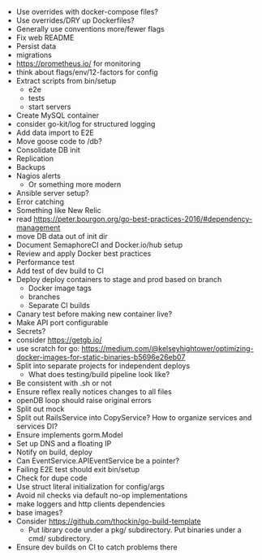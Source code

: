 * Use overrides with docker-compose files?
* Use overrides/DRY up Dockerfiles?
* Generally use conventions more/fewer flags
* Fix web README
* Persist data
* migrations
* https://prometheus.io/ for monitoring
* think about flags/env/12-factors for config
* Extract scripts from bin/setup
  * e2e
  * tests
  * start servers
* Create MySQL container
* consider go-kit/log for structured logging
* Add data import to E2E
* Move goose code to /db?
* Consolidate DB init
* Replication
* Backups
* Nagios alerts
  * Or something more modern
* Ansible server setup?
* Error catching
* Something like New Relic
* read https://peter.bourgon.org/go-best-practices-2016/#dependency-management
* move DB data out of init dir
* Document SemaphoreCI and Docker.io/hub setup
* Review and apply Docker best practices
* Performance test
* Add test of dev build to CI
* Deploy deploy containers to stage and prod based on branch
  * Docker image tags
  * branches
  * Separate CI builds
* Canary test before making new container live?
* Make API port configurable
* Secrets?
* consider https://getgb.io/
* use scratch for go: https://medium.com/@kelseyhightower/optimizing-docker-images-for-static-binaries-b5696e26eb07
* Split into separate projects for independent deploys
  * What does testing/build pipeline look like?
* Be consistent with .sh or not
* Ensure reflex really notices changes to all files
* openDB loop should raise original errors
* Split out mock
* Split out RailsService into CopyService? How to organize services and services DI?
* Ensure implements gorm.Model
* Set up DNS and a floating IP
* Notify on build, deploy
* Can EventService.APIEventService be a pointer?
* Failing E2E test should exit bin/setup
* Check for dupe code
* Use struct literal initialization for config/args
* Avoid nil checks via default no-op implementations
* make loggers and http clients dependencies
* base images?
* Consider https://github.com/thockin/go-build-template
  * Put library code under a pkg/ subdirectory. Put binaries under a cmd/ subdirectory.
* Ensure dev builds on CI to catch problems there
